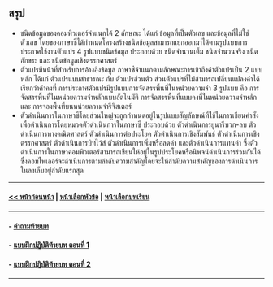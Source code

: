 ## สรุป
* ชนิดข้อมูลของคอมพิวเตอร์จำแนกได้ 2 ลักษณะ ได้แก่ ข้อมูลที่เป็นตัวเลข และข้อมูลที่ไม่ใช่ตัวเลข โดยของภาษาซีได้กำหนดโครงสร้างชนิดข้อมูลสามารถแยกออกมาได้ตามรูปแบบการประกาศใช้งานตัวแปร 4 รูปแบบชนิดข้อมูล ประกอบด้วย ชนิดจำนวนเต็ม ชนิดจำนวนจริง ชนิดอักขระ และ ชนิดข้อมูลเชิงตรรกศาสตร์ 
* ตัวแปรมีหน้าที่สำหรับการอ้างอิงข้อมูล ภาษาซีจำแนกตามลักษณะการเข้าถึงค่าตัวแปรเป็น 2 แบบหลัก ได้แก่ ตัวแปรแบบสาธารณะ กับ ตัวแปรส่วนตัว ส่วนตัวแปรที่ไม่สามารถเปลี่ยนแปลงค่าได้เรียกว่าค่าคงที่ การประกาศตัวแปรมีรูปแบบการจัดสรรพื้นที่ในหน่วยความจำ 3 รูปแบบ คือ การจัดสรรพื้นที่ในหน่วยความจำหลักแบบอัตโนมัติ การจัดสรรพื้นที่แบบคงที่ในหน่วยความจำหลัก และ การจองพื้นที่บนหน่วยความจำรีจิสเตอร์
* ตัวดำเนินการในภาษาซีโดยส่วนใหญ่จะถูกกำหนดอยู่ในรูปแบบสัญลักษณ์ที่ใช้ในการเขียนคำสั่งเพื่อดำเนินการโดยหมวดตัวดำเนินการในภาษาซี ประกอบด้วย ตัวดำเนินการยูนารีบวก-ลบ ตัวดำเนินการทางคณิตศาสตร์ ตัวดำเนินการต่อประโยค ตัวดำเนินการเชิงสัมพันธ์ ตัวดำเนินการเชิงตรรกศาสตร์ ตัวดำเนินการบิทไว้ส์ ตัวดำเนินการเพิ่มหรือลดค่า และตัวดำเนินการแทนค่า ซึ่งตัวดำเนินการในภาษาคอมพิวเตอร์สามารถเขียนให้อยู่ในรูปประโยคหรือนิพจน์ดำเนินการร่วมกันได้ ซึ่งคอมไพเลอร์จะดำเนินการตามลำดับความสำคัญโดยจะให้ลำดับความสำคัญของการดำเนินการในลงเล็บอยู่ลำดับแรกสุด
---
#### [<< หน้าก่อนหน้า](0403.md) | [หน้าเลือกหัวข้อ](README.md) | [หน้าเลือกบทเรียน](../README.md)
---
#### - [คำถามท้ายบท](0430.md)
#### - [แบบฝึกปฏิบัติท้ายบท ตอนที่ 1](0450.md)
#### - [แบบฝึกปฏิบัติท้ายบท ตอนที่ 2](0450.md)
---
